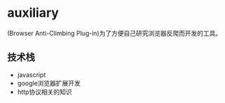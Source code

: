 # auxiliary
(Browser Anti-Climbing Plug-in)为了方便自己研究浏览器反爬而开发的工具。

## 技术栈
* javascript
* google浏览器扩展开发
* http协议相关的知识
